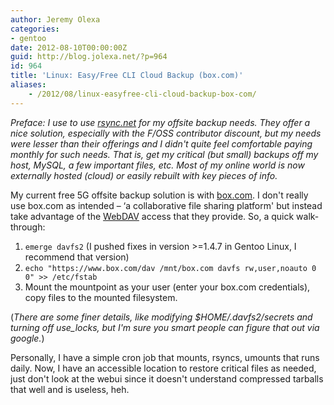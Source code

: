 ```yaml
---
author: Jeremy Olexa
categories:
- gentoo
date: 2012-08-10T00:00:00Z
guid: http://blog.jolexa.net/?p=964
id: 964
title: 'Linux: Easy/Free CLI Cloud Backup (box.com)'
aliases:
    - /2012/08/linux-easyfree-cli-cloud-backup-box-com/
---
```


*Preface: I use to use [rsync.net][1] for my offsite backup needs. They offer a nice solution, especially with the F/OSS contributor discount, but my needs were lesser than their offerings and I didn't quite feel comfortable paying monthly for such needs. That is, get my critical (but small) backups off my host, MySQL, a few important files, etc. Most of my online world is now externally hosted (cloud) or easily rebuilt with key pieces of info.*

My current free 5G offsite backup solution is with [box.com][2]. I don't really use box.com as intended &#8211; &#8216;a collaborative file sharing platform' but instead take advantage of the [WebDAV][3] access that they provide. So, a quick walk-through:

  1. `emerge davfs2` (I pushed fixes in version >=1.4.7 in Gentoo Linux, I recommend that version)
  2. `echo "https://www.box.com/dav /mnt/box.com davfs rw,user,noauto 0 0" >> /etc/fstab ` 
  3. Mount the mountpoint as your user (enter your box.com credentials), copy files to the mounted filesystem.

(*There are some finer details, like modifying $HOME/.davfs2/secrets and turning off use_locks, but I'm sure you smart people can figure that out via google.*)

Personally, I have a simple cron job that mounts, rsyncs, umounts that runs daily. Now, I have an accessible location to restore critical files as needed, just don't look at the webui since it doesn't understand compressed tarballs that well and is useless, heh.

 [1]: http://rsync.net/
 [2]: https://www.box.com/
 [3]: http://en.wikipedia.org/wiki/Webdav